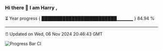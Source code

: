 ### Hi there 👋 I am Harry , 

⏳ Year progress { █████████████████████████▁▁▁▁▁ } 84.94 %

---

⏰ Updated on Wed, 06 Nov 2024 20:46:43 GMT

![Progress Bar CI](https://github.com/duykhang68/duykhang68/workflows/Progress%20Bar%20CI/badge.svg)
